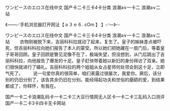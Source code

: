 ワンピースのエロス在线中文
国产卡二卡三卡4卡分类
浪潮a∨一卡二
浪潮a∨二站


《——✅手机浏览器打开网沚【ａ３ｅ６. cOm 】 】✅—》--

ワンピースのエロス在线中文
国产卡二卡三卡4卡分类
浪潮a∨一卡二
浪潮a∨二站
　　衣物刚被脱下来，吉丽科科拉就动了起来，复生了。皇子的姊妹差点被吓死，但吉丽科科拉向她们报告了本人的蒙受。所以她们把她藏在一扇门后，等着皇子哥哥回顾。皇子回顾是瞥见泥像不在了，极端失望，但没想到，从门后跳出了吉丽科科拉，向他报告了爆发的十足。皇子赶快带着她以新妇的身份拜访了双亲。她们很快就进行了婚礼。吉丽科科拉的两个姐姐从女占星师何处领会到这十足，立即气死了。
　　说一句爱你真的很简单，咱们表露过很屡次，我爱你。厥后，该分别的仍旧分别了，该告其余仍旧在分别。能经得起功夫和世俗的磨砺的爱，到结果都成了，你释怀，有我在。





国产一卡二卡浪潮乱码卡一卡二卡三大豆行情网无人区卡一卡二卡三乱码入口测评国产一卡二卡3卡四卡无卡网站
